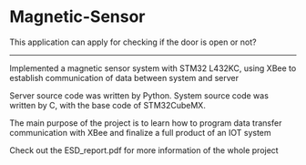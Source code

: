 # Magnetic-Sensor

This application can apply for checking if the door is open or not?

-------------------------------------------------------------------------
Implemented a magnetic sensor system with STM32 L432KC, using XBee to establish communication of data between system and server

Server source code was written by Python. System source code was written by C, with the base code of STM32CubeMX.

The main purpose of the project is to learn how to program data transfer communication with XBee and finalize a full product of an IOT system

Check out the ESD_report.pdf for more information of the whole project
